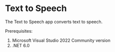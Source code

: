 # Text to Speech
The Text to Speech app converts text to speech.

Prerequisites:
1. Microsoft Visual Studio 2022 Community version
2. .NET 6.0